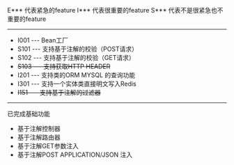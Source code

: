 E*** 代表紧急的feature
I*** 代表很重要的feature
S*** 代表不是很紧急也不重要的feature

---
* I001 --- Bean工厂
* S101 --- 支持基于注解的校验（POST请求）
* S102 --- 支持基于注解的校验（GET请求）
* ~~S103 --- 支持获取HTTP HEADER~~
* I201 --- 支持类的ORM MYSQL 的查询功能
* I301 --- 支持一个实体类直接明文写入Redis
* ~~I151 --- 支持基于注解的过滤器~~

--- 
已完成基础功能

* 基于注解控制器
* 基于注解路由器
* 基于注解GET参数注入
* 基于注解POST APPLICATION/JSON 注入